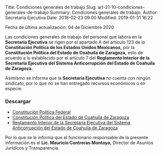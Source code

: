 Title: Condiciones generales de trabajo
Slug: art-21-10-condiciones-generales-de-trabajo
Summary: Condiciones generales de trabajo.
Author: Secretaría Ejecutiva
Date: 2018-02-23 09:00
Modified: 2019-01-31 16:22


Fecha de última actualización: 04 de Diciembre 2020

Las condiciones generales de trabajo del personal que labora en la **Secretaría Ejecutiva** se rigen por el apartado A del artículo 123 de la **Constitución Política de los Estados Unidos Mexicanos,** por la **Constitución Política del Estado de Coahuila de Zaragoza,** esto de acuerdo a lo establecido por el artículo 7 del **Reglamento Interior de la Secretaría Ejecutiva del Sistema Anticorrupción del Estado de Coahuila de Zaragoza.**

Asimismo se informa que la **Secretaría Ejecutiva** no cuenta con ningún sindicato, por lo que no se han entregado recursos económicos o en especie.

### Descargar

* [Constitución Política Federal](../art-21-02-marco-normativo/constitucion-politica-federal.pdf)
* [Constitución Política del Estado de Coahuila de Zaragoza](../art-21-02-marco-normativo/constitucion-politica-del-estado-de-coahuila-de-zaragoza-2020.pdf)
* [Reglamento Interior de la Secretaría Ejecutiva del Sistema Anticorrupción del Estado de Coahuila de Zaragoza](../art-21-02-marco-normativo/reglamento-interior-secretaria-ejecutiva-seacoahuila.pdf)

Por lo que se le informa que el funcionario responsable de la presente información es el **Lic. Mauricio Contreras Montoya,** Director de Asuntos Jurídicos y Transparencia.
